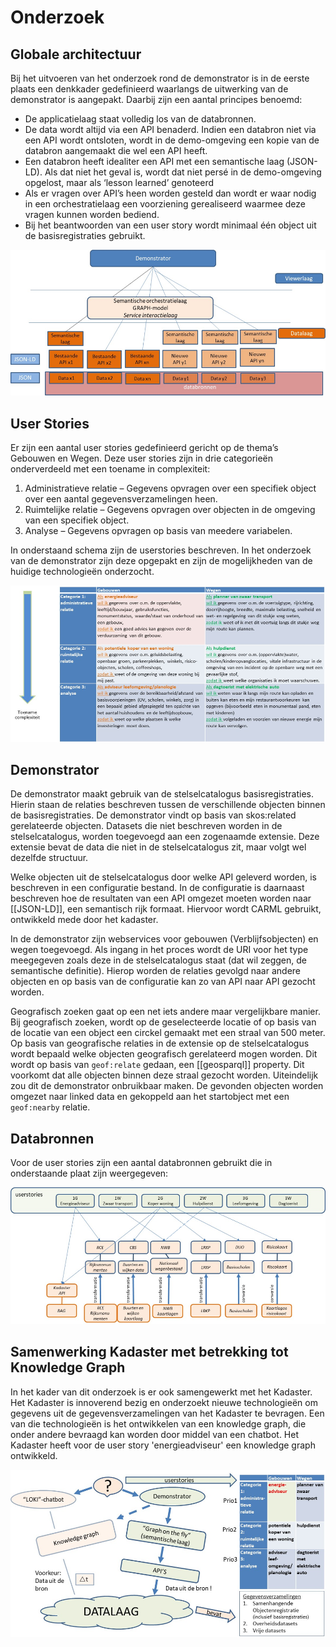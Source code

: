 # Onderzoek

## Globale architectuur
Bij het uitvoeren van het onderzoek rond de demonstrator is in de eerste plaats een denkkader gedefinieerd waarlangs de uitwerking van de demonstrator is aangepakt. 
Daarbij zijn een aantal principes benoemd:
- De applicatielaag staat volledig los van de databronnen. 
- De data wordt altijd via een API benaderd. Indien een databron niet via een API wordt ontsloten, wordt in de demo-omgeving een kopie van de databron aangemaakt die wel een API heeft. 
- Een databron heeft idealiter een API met een semantische laag (JSON-LD). Als dat niet het geval is, wordt dat niet persé in de demo-omgeving opgelost, maar als ‘lesson learned’ genoteerd
- Als er vragen over API’s heen worden gesteld dan wordt er waar nodig in een orchestratielaag een voorziening gerealiseerd waarmee deze vragen kunnen worden bediend.
- Bij het beantwoorden van een user story wordt minimaal één object uit de basisregistraties gebruikt.

![demonstrator_architectuur](media/architectuur.png)

## User Stories
Er zijn een aantal user stories gedefinieerd gericht op de thema’s Gebouwen en Wegen. Deze user stories zijn in drie categorieën onderverdeeld met een toename in complexiteit:
1.	Administratieve relatie – Gegevens opvragen over een specifiek object over een aantal gegevensverzamelingen heen.
2.	Ruimtelijke relatie – Gegevens opvragen over objecten in de omgeving van een specifiek object.
3.	Analyse – Gegevens opvragen op basis van meedere variabelen.

In onderstaand schema zijn de userstories beschreven. In het onderzoek van de demonstrator zijn deze opgepakt en zijn de mogelijkheden van de huidige technologieën onderzocht.

![user_stories](media/userstories.png)

## Demonstrator
De demonstrator maakt gebruik van de stelselcatalogus basisregistraties. Hierin staan de relaties beschreven tussen de verschillende objecten binnen de basisregistraties. De demonstrator vindt op basis van skos:related gerelateerde objecten.
Datasets die niet beschreven worden in de stelselcatalogus, worden toegevoegd aan een zogenaamde extensie. Deze extensie bevat de data die niet in de stelselcatalogus zit, maar volgt wel dezelfde structuur. 

Welke objecten uit de stelselcatalogus door welke API geleverd worden, is beschreven in een configuratie bestand. In de configuratie is daarnaast beschreven hoe de resultaten van een API omgezet moeten worden naar [[JSON-LD]], een semantisch rijk formaat. Hiervoor wordt CARML gebruikt, ontwikkeld mede door het kadaster. 

In de demonstrator zijn webservices voor gebouwen (Verblijfsobjecten) en wegen toegevoegd. Als ingang in het proces wordt de URI voor het type meegegeven zoals deze in de stelselcatalogus staat (dat wil zeggen, de semantische definitie). Hierop worden de relaties gevolgd naar andere objecten en op basis van de configuratie kan zo van API naar API gezocht worden. 

Geografisch zoeken gaat op een net iets andere maar vergelijkbare manier. Bij geografisch zoeken, wordt op de geselecteerde locatie of op basis van de locatie van een object een circkel gemaakt met een straal van 500 meter. Op basis van geografische relaties in de extensie op de stelselcatalogus wordt bepaald welke objecten geografisch gerelateerd mogen worden. Dit wordt op basis van ``geof:relate`` gedaan, een [[geosparql]] property. Dit voorkomt dat alle objecten binnen deze straal gezocht worden. Uiteindelijk zou dit de demonstrator onbruikbaar maken. De gevonden objecten worden omgezet naar linked data en gekoppeld aan het startobject met een ``geof:nearby`` relatie.

## Databronnen
Voor de user stories zijn een aantal databronnen gebruikt die in onderstaande plaat zijn weergegeven:

![databronnen](media/databronnen.png)

## Samenwerking Kadaster met betrekking tot Knowledge Graph
In het kader van dit onderzoek is er ook samengewerkt met het Kadaster. Het Kadaster is innoverend bezig en onderzoekt nieuwe technologieën om gegevens uit de gegevensverzamelingen van het Kadaster te bevragen. Een van die technologieën is het ontwikkelen van een knowledge graph, die onder andere bevraagd kan worden door middel van een chatbot. Het Kadaster heeft voor de user story 'energieadviseur' een knowledge graph ontwikkeld.

![samenwerking_Kadaster](media/samenwerkingkadaster.png)


